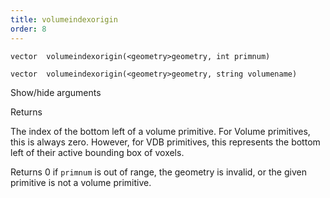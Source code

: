 ```yaml
---
title: volumeindexorigin
order: 8
---
```

`vector  volumeindexorigin(<geometry>geometry, int primnum)`

`vector  volumeindexorigin(<geometry>geometry, string volumename)`

Show/hide arguments

Returns

The index of the bottom left of a volume primitive.
For Volume primitives, this is always zero. However, for VDB primitives,
this represents the bottom left of their active bounding box of voxels.

Returns 0 if `primnum` is out of range, the geometry is invalid, or the given primitive is not a volume primitive.
